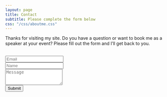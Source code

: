 ```yaml
---
layout: page
title: Contact
subtitle: Please complete the form below
css: "/css/aboutme.css"
---
```




<div id="contactme-section">
<!-- <h1 id="contact">Contact</h1> -->

<!-- 
<p> 
  For product development, analytic marketing, and customer insights, feel free to get in touch.  Let's help you develop and execute high-impact analytics solutions and help you make better fact-based decisions. 

</p> 

<p>
You could set up a quick meeting with Emmanuel below based on your availability. </p>
 
<div >
<a href="mailto:ekwedike.emmanuel@gmail.com?subject=Hello from eekwedike.github.io" class="contact-me-btn actionbtn">
<span class="fa fa-envelope-o" aria-hidden="true"></span>
CONTACT EMMANUEL
</a>
<div class="btns-sep"></div>
<a href="https://calendly.com/viraldatasolutions/30min" class="schedule-btn actionbtn" target="_blank">
<span class="fa fa-calendar-check-o" aria-hidden="true"></span>
SCHEDULE MEETING 
</a>
</div> -->




<form action="https://formspree.io/mvobeyer" method="POST" class="form" id="contact-form">
<!--   <h2> How can we help?</h2> -->
  <p>Thanks for visiting my site. Do you have a question or want to book me as a speaker at your event? Please fill out the form and I’ll get back to you.
</p>
  <br>
  
  <div class="row">
    <div class="col-xs-6">
      <input type="email" name="_replyto" class="form-control input-lg" placeholder="Email" title="Email">
    </div>
    <div class="col-xs-6">
      <input type="text" name="name" class="form-control input-lg" placeholder="Name" title="Name">
    </div>
  </div>
  <input type="hidden" name="_subject" value="New submission from eekwedike.github.io">
  <textarea type="text" name="content" class="form-control input-lg" placeholder="Message" title="Message" required="required" rows="3"></textarea>
  <input type="text" name="_gotcha" style="display:none">
  <input type="hidden" name="_next" value="?message=Your message was sent successfully, thanks!" />
  
  <br>
  <button type="submit" class="btn btn-lg btn-primary">Submit</button>
</form>

</div>

